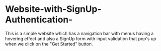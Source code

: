 # Website-with-SignUp-Authentication-

This is a simple website which has a navigation bar with menus having a hovering effect and also a SignUp form with input validation that pop's up when we click on the "Get Started" button.
